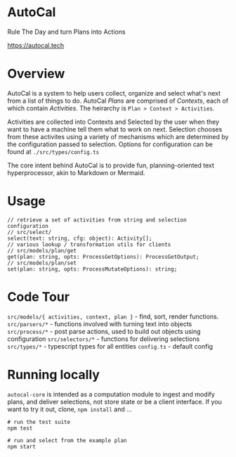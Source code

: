 # AutoCal

Rule The Day and turn Plans into Actions

https://autocal.tech

# Overview
AutoCal is a system to help users collect, organize and select what's next from a list of things to do. AutoCal *Plans* are comprised of *Contexts*, each of which contain *Activities*. The heirarchy is `Plan > Context > Activities`. 

Activities are collected into Contexts and Selected by the user when they want to have a machine tell them what to work on next. Selection chooses from these activites using a variety of mechanisms which are determined by the configuration passed to selection.
Options for configuration can be found at `./src/types/config.ts`

The core intent behind AutoCal is to provide fun, planning-oriented text hyperprocessor, akin to Markdown or Mermaid.

# Usage
```
// retrieve a set of activities from string and selection configuration
// src/select/
select(text: string, cfg: object): Activity[];
// various lookup / transformation utils for clients
// src/models/plan/get
get(plan: string, opts: ProcessGetOptions): ProcessGetOutput;
// src/models/plan/set
set(plan: string, opts: ProcessMutateOptions): string;
```

# Code Tour
`src/models/{ activities, context, plan }` - find, sort, render functions. 
`src/parsers/*` - functions involved with turning text into objects
`src/process/*` - post parse actions, used to build out objects using configuration
`src/selectors/*` - functions for delivering selections
`src/types/*` - typescript types for all entities
`config.ts` - default config

# Running locally 
`autocal-core` is intended as a computation module to ingest and modify plans, and deliver selections, not store state or be a client interface. If you want to try it out, clone, `npm install` and ...

```
# run the test suite
npm test

# run and select from the example plan
npm start
```
